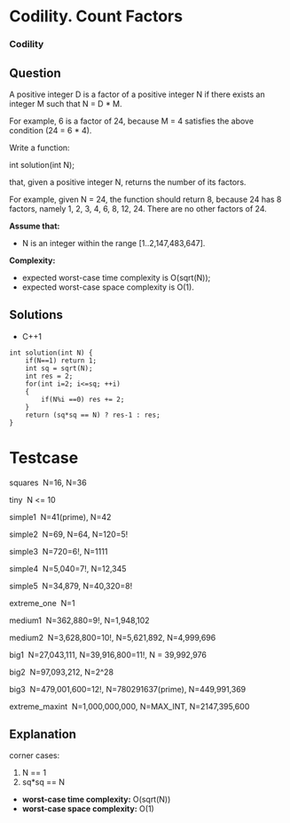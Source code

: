 # Codility. Count Factors

### Codility

## Question

A positive integer D is a factor of a positive integer N if there exists an integer M such that N = D * M.

For example, 6 is a factor of 24, because M = 4 satisfies the above condition (24 = 6 * 4).

Write a function:

int solution(int N);

that, given a positive integer N, returns the number of its factors.

For example, given N = 24, the function should return 8, because 24 has 8 factors, namely 1, 2, 3, 4, 6, 8, 12, 24. There are no other factors of 24.

**Assume that:**

* N is an integer within the range [1..2,147,483,647].

**Complexity:**

* expected worst-case time complexity is O(sqrt(N));
* expected worst-case space complexity is O(1).

## Solutions

* C++1
```
int solution(int N) {
    if(N==1) return 1;
    int sq = sqrt(N);
    int res = 2;
    for(int i=2; i<=sq; ++i)
    {
        if(N%i ==0) res += 2;
    }
    return (sq*sq == N) ? res-1 : res;
}
```

# Testcase

squares  N=16, N=36

tiny  N <= 10

simple1  N=41(prime), N=42

simple2  N=69, N=64, N=120=5!

simple3  N=720=6!, N=1111

simple4  N=5,040=7!, N=12,345

simple5  N=34,879, N=40,320=8!

extreme_one  N=1

medium1  N=362,880=9!, N=1,948,102

medium2  N=3,628,800=10!, N=5,621,892, N=4,999,696

big1  N=27,043,111, N=39,916,800=11!, N = 39,992,976

big2  N=97,093,212, N=2^28

big3  N=479,001,600=12!, N=780291637(prime), N=449,991,369

extreme_maxint  N=1,000,000,000, N=MAX_INT, N=2147,395,600

## Explanation

corner cases: 

1. N == 1
2. sq*sq == N

* **worst-case time complexity:** O(sqrt(N))
* **worst-case space complexity:** O(1)
